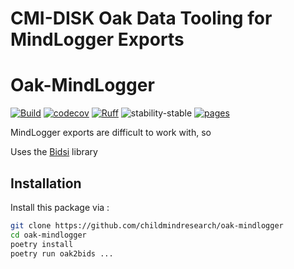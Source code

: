 # CMI-DISK Oak Data Tooling for MindLogger Exports

# Oak-MindLogger

[![Build](https://github.com/childmindresearch/oak-mindlogger/actions/workflows/test.yaml/badge.svg?branch=main)](https://github.com/childmindresearch/oak-mindlogger/actions/workflows/test.yaml?query=branch%3Amain)
[![codecov](https://codecov.io/gh/childmindresearch/oak-mindlogger/branch/main/graph/badge.svg?token=22HWWFWPW5)](https://codecov.io/gh/childmindresearch/oak-mindlogger)
[![Ruff](https://img.shields.io/endpoint?url=https://raw.githubusercontent.com/astral-sh/ruff/main/assets/badge/v2.json)](https://github.com/astral-sh/ruff)
![stability-stable](https://img.shields.io/badge/stability-stable-green.svg)
[![pages](https://img.shields.io/badge/api-docs-blue)](https://childmindresearch.github.io/oak-mindlogger)

MindLogger exports are difficult to work with, so 

Uses the [Bidsi](https://github.com/childmindresearch/bidsi) library

## Installation

Install this package via :

```sh
git clone https://github.com/childmindresearch/oak-mindlogger
cd oak-mindlogger
poetry install
poetry run oak2bids ...
```

